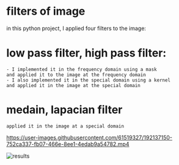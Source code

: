 # filters of image
 
in this python project, I applied four filters to the image:
# low pass filter, high pass filter:
	- I implemented it in the frequency domain using a mask 
	and applied it to the image at the frequency domain
	- I also implemented it in the special domain using a kernel 
	and applied it in the image at the special domain

# medain, lapacian filter
	applied it in the image at a special domain





https://user-images.githubusercontent.com/61519327/192137150-752ca337-fb07-466e-8ee1-4edab9a54782.mp4

![results](https://user-images.githubusercontent.com/61519327/192137156-868a1561-0e26-4d6e-9dcb-f5a268fa22ca.PNG)
